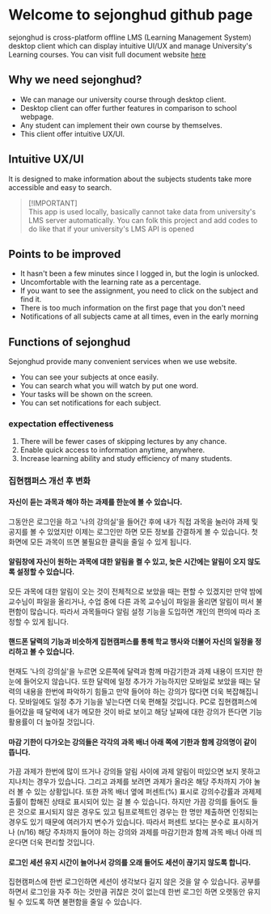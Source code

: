 # Welcome to sejonghud github page

sejonghud is cross-platform offline LMS (Learning Management System) desktop client which can display intuitive UI/UX and manage University's Learning courses. You can visit full document website [here](https://sejonghud.readthedocs.io/en/latest/index.html)

## Why we need sejonghud?

- We can manage our university course through desktop client.
- Desktop client can offer further features in comparison to school webpage.
- Any student can implement their own course by themselves.
- This client offer intuitive UX/UI.

## Intuitive UX/UI

It is designed to make information about the subjects students take more accessible and easy to search.

> \[!IMPORTANT]\
> This app is used locally, basically cannot take data from university's LMS server automatically.
> You can folk this project and add codes to do like that if your university's LMS API is opened


## Points to be improved

- It hasn't been a few minutes since I logged in, but the login is unlocked.
- Uncomfortable with the learning rate as a percentage.
- If you want to see the assignment, you need to click on the subject and find it.
- There is too much information on the first page that you don't need
- Notifications of all subjects came at all times, even in the early morning

## Functions of sejonghud

Sejonghud provide many convenient services when we use website.

- You can see your subjects at once easily.
- You can search what you will watch by put one word.
- Your tasks will be shown on the screen.
- You can set notifications for each subject.

### expectation effectiveness

1. There will be fewer cases of skipping lectures by any chance.
2. Enable quick access to information anytime, anywhere.
3. Increase learning ability and study efficiency of many students.

### 집현캠퍼스 개선 후 변화

#### 자신이 듣는 과목과 해야 하는 과제를 한눈에 볼 수 있습니다.
그동안은 로그인을 하고 '나의 강의실'을 들어간 후에 내가 직접 과목을 눌러야 과제 및 공지를 볼 수 있었지만 이제는 로그인만 하면 모든 정보를 간결하게 볼 수 있습니다. 첫 화면에 모든 과목이 뜨면 불필요한 클릭을 줄일 수 있게 됩니다.

#### 알림창에 자신이 원하는 과목에 대한 알림을 켤 수 있고, 늦은 시간에는 알림이 오지 않도록 설정할 수 있습니다.
모든 과목에 대한 알림이 오는 것이 전체적으로 보았을 때는 편할 수 있겠지만 만약 밤에 교수님이 파일을 올리거나, 수업 중에 다른 과목 교수님이 파일을 올리면 알림이 떠서 불편함이 많습니다. 따라서 과목들마다 알림 설정 기능을 도입하면 개인의 편의에 따라 조정할 수 있게 됩니다.

#### 핸드폰 달력의 기능과 비슷하게 집현캠퍼스를 통해 학교 행사와 더불어 자신의 일정을 정리하고 볼 수 있습니다.
현재도 '나의 강의실'을 누르면 오른쪽에 달력과 함께 마감기한과 과제 내용이 뜨지만 한눈에 들어오지 않습니다. 또한 달력에 일정 추가가 가능하지만 모바일로 보았을 때는 달력의 내용을 한번에 파악하기 힘들고 만약 들어야 하는 강의가 많다면 더욱 복잡해집니다. 모바일에도 일정 추가 기능을 넣는다면 더욱 편해질 것입니다. PC로 집현캠퍼스에 들어갔을 때 달력에 내가 메모한 것이 바로 보이고 해당 날짜에 대한 강의가 뜬다면 기능 활용률이 더 높아질 것입니다.

#### 마감 기한이 다가오는 강의들은 각각의 과목 배너 아래 쪽에 기한과 함께 강의명이 같이 뜹니다.
가끔 과제가 한번에 많이 뜨거나 강의들 알림 사이에 과제 알림이 떠있으면 보지 못하고 지나치는 경우가 있습니다. 그리고 과제를 보려면 과제가 올라온 해당 주차까지 가야 눌러 볼 수 있는 상황입니다. 또한 과목 배너 옆에 퍼센트(%) 표시로 강의수강률과 과제제출률이 합해진 상태로 표시되어 있는 걸 볼 수 있습니다. 하지만 가끔 강의를 들어도 들은 것으로 표시되지 않은 경우도 있고 팀프로젝트인 경우는 한 명만 제출하면 인정되는 경우도 있기 때문에 여러가지 변수가 있습니다. 따라서 퍼센트 보다는 분수로 표시하거나 (n/16) 해당 주차까지 들어야 하는 강의와 과제를 마감기한과 함께 과목 배너 아래 띄운다면 더욱 편리할 것입니다.

#### 로그인 세션 유지 시간이 늘어나서 강의를 오래 들어도 세션이 끊기지 않도록 합니다.
집현캠퍼스에 한번 로그인하면 세션이 생각보다 길지 않은 것을 알 수 있습니다. 공부를 하면서 로그인을 자주 하는 것만큼 귀찮은 것이 없는데 한번 로그인 하면 오랫동안 유지될 수 있도록 하면 불편함을 줄일 수 있습니다. 